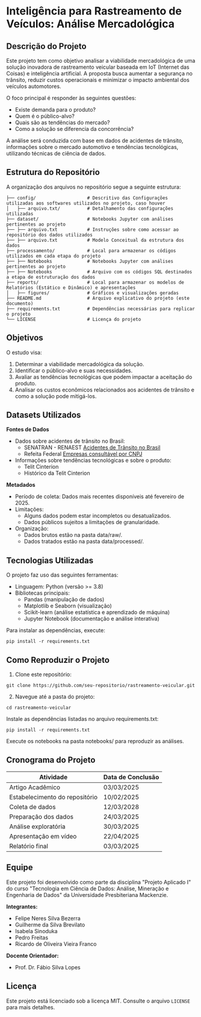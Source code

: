 # Inteligência para Rastreamento de Veículos: Análise Mercadológica
## Descrição do Projeto
Este projeto tem como objetivo analisar a viabilidade mercadológica de uma solução inovadora de rastreamento veicular baseada em IoT (Internet das Coisas) e inteligência artificial. A proposta busca aumentar a segurança no trânsito, reduzir custos operacionais e minimizar o impacto ambiental dos veículos automotores.

O foco principal é responder às seguintes questões:
* Existe demanda para o produto?
* Quem é o público-alvo?
* Quais são as tendências do mercado?
* Como a solução se diferencia da concorrência?

A análise será conduzida com base em dados de acidentes de trânsito, informações sobre o mercado automotivo e tendências tecnológicas, utilizando técnicas de ciência de dados.

## Estrutura do Repositório

A organização dos arquivos no repositório segue a seguinte estrutura:

```
├── config/                   # Descritivo das Configurações utilizadas aos softwares utilizados no projeto, caso houver
│   ├── arquivo.txt/          # Detalhamento das configurações utilizadas
├── dataset/                  # Notebooks Jupyter com análises pertinentes ao projeto
├── ├── arquivo.txt           # Instruções sobre como acessar ao repositório dos dados utilizados
├── ├── arquivo.txt           # Modelo Conceitual da estrutura dos dados
├── processamento/            # Local para armazenar os códigos utilizados em cada etapa do projeto
├── ├── Notebooks             # Notebooks Jupyter com análises pertinentes ao projeto
├── ├── Notebooks             # Arquivo com os códigos SQL destinados a etapa de estruturação dos dados
├── reports/                  # Local para armazenar os modelos de Relatórios (Estático e Dinâmico) e apresentações 
│   ├── figures/              # Gráficos e visualizações geradas
├── README.md                 # Arquivo explicativo do projeto (este documento)
├── requirements.txt          # Dependências necessárias para replicar o projeto
└── LICENSE                   # Licença do projeto
```

## Objetivos
O estudo visa:
1. Determinar a viabilidade mercadológica da solução.
2. Identificar o público-alvo e suas necessidades.
3. Avaliar as tendências tecnológicas que podem impactar a aceitação do produto.
4. Analisar os custos econômicos relacionados aos acidentes de trânsito e como a solução pode mitigá-los.

## Datasets Utilizados

**Fontes de Dados**
* Dados sobre acidentes de trânsito no Brasil:
  * SENATRAN - RENAEST
  [Acidentes de Trânsito no Brasil](https://www.gov.br/transportes/pt-br/assuntos/transito/arquivos-senatran/docs/renaest)
  * Refeita Federal
  [Empresas consultável por CNPJ](https://arquivos.receitafederal.gov.br/dados/cnpj/dados_abertos_cnpj/2025-02/)
* Informações sobre tendências tecnológicas e sobre o produto:
  * Telit Cinterion
  * Histórico da Telit Cinterion

**Metadados**
* Período de coleta: Dados mais recentes disponíveis até fevereiro de 2025.
* Limitações:
  * Alguns dados podem estar incompletos ou desatualizados.
  * Dados públicos sujeitos a limitações de granularidade.
* Organização:
  * Dados brutos estão na pasta data/raw/.
  * Dados tratados estão na pasta data/processed/.

## Tecnologias Utilizadas
O projeto faz uso das seguintes ferramentas:
* Linguagem: Python (versão >= 3.8)
* Bibliotecas principais:
  * Pandas (manipulação de dados)
  * Matplotlib e Seaborn (visualização)
  * Scikit-learn (análise estatística e aprendizado de máquina)
  * Jupyter Notebook (documentação e análise interativa)

Para instalar as dependências, execute:

```
pip install -r requirements.txt
```

## Como Reproduzir o Projeto
1. Clone este repositório:
```
git clone https://github.com/seu-repositorio/rastreamento-veicular.git
```
2. Navegue até a pasta do projeto:
```
cd rastreamento-veicular
```
Instale as dependências listadas no arquivo requirements.txt:
```
pip install -r requirements.txt
```
Execute os notebooks na pasta notebooks/ para reproduzir as análises.

## Cronograma do Projeto
| Atividade |	Data de Conclusão |
|-----------|-------------------|
| Artigo Acadêmico | 03/03/2025 |
| Estabelecimento do repositório | 10/02/2025 |
| Coleta de dados | 12/03/2028 |
| Preparação dos dados | 24/03/2025 |
| Análise exploratória | 30/03/2025 |
| Apresentação em vídeo | 22/04/2025 |
| Relatório final | 03/03/2025 |

## Equipe
Este projeto foi desenvolvido como parte da disciplina "Projeto Aplicado I" do curso "Tecnologia em Ciência de Dados: Análise, Mineração e Engenharia de Dados" da Universidade Presbiteriana Mackenzie.

**Integrantes:**
* Felipe Neres Silva Bezerra
* Guilherme da Silva Brevilato
* Isabela Sinoduka
* Pedro Freitas
* Ricardo de Oliveira Vieira Franco

**Docente Orientador:**
* Prof. Dr. Fábio Silva Lopes

## Licença
Este projeto está licenciado sob a licença MIT. Consulte o arquivo `LICENSE` para mais detalhes.
